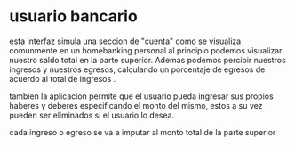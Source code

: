 ﻿# usuario bancario

esta interfaz simula una seccion de "cuenta" como se visualiza comunmente en un homebanking personal
al principio podemos visualizar nuestro saldo total en la parte superior. Ademas podemos percibir nuestros ingresos y nuestros egresos, calculando un porcentaje de egresos de acuerdo al total de ingresos .

tambien la aplicacion permite que el usuario pueda ingresar sus propios haberes y deberes especificando el monto del mismo, estos a su vez pueden ser eliminados si el usuario lo desea.

cada ingreso o egreso se va a imputar al monto total de la parte superior
